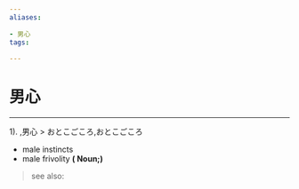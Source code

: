 ```yaml
---
aliases:
    
- 男心
tags:
    
---
```


# 男心
---
1).
,男心 > おとこごころ,おとこごころ

- male instincts
- male frivolity
**( Noun;)**
> see also: 
            
